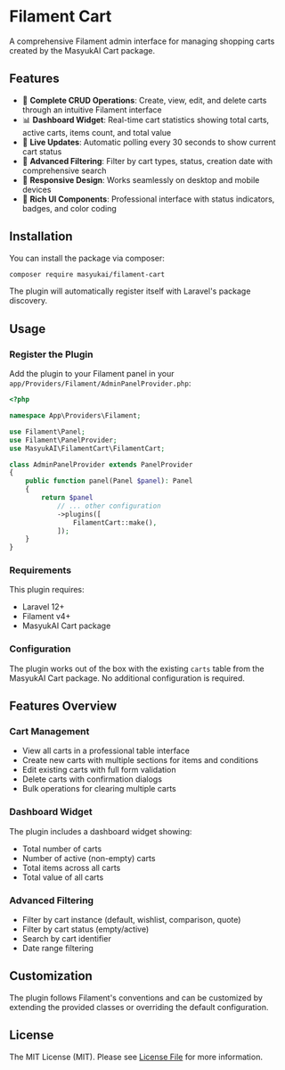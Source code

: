 # Filament Cart

A comprehensive Filament admin interface for managing shopping carts created by the MasyukAI Cart package.

## Features

- 🛒 **Complete CRUD Operations**: Create, view, edit, and delete carts through an intuitive Filament interface
- 📊 **Dashboard Widget**: Real-time cart statistics showing total carts, active carts, items count, and total value
- 🔄 **Live Updates**: Automatic polling every 30 seconds to show current cart status
- 🎯 **Advanced Filtering**: Filter by cart types, status, creation date with comprehensive search
- 📱 **Responsive Design**: Works seamlessly on desktop and mobile devices
- 🎨 **Rich UI Components**: Professional interface with status indicators, badges, and color coding

## Installation

You can install the package via composer:

```bash
composer require masyukai/filament-cart
```

The plugin will automatically register itself with Laravel's package discovery.

## Usage

### Register the Plugin

Add the plugin to your Filament panel in your `app/Providers/Filament/AdminPanelProvider.php`:

```php
<?php

namespace App\Providers\Filament;

use Filament\Panel;
use Filament\PanelProvider;
use MasyukAI\FilamentCart\FilamentCart;

class AdminPanelProvider extends PanelProvider
{
    public function panel(Panel $panel): Panel
    {
        return $panel
            // ... other configuration
            ->plugins([
                FilamentCart::make(),
            ]);
    }
}
```

### Requirements

This plugin requires:
- Laravel 12+
- Filament v4+
- MasyukAI Cart package

### Configuration

The plugin works out of the box with the existing `carts` table from the MasyukAI Cart package. No additional configuration is required.

## Features Overview

### Cart Management
- View all carts in a professional table interface
- Create new carts with multiple sections for items and conditions
- Edit existing carts with full form validation
- Delete carts with confirmation dialogs
- Bulk operations for clearing multiple carts

### Dashboard Widget
The plugin includes a dashboard widget showing:
- Total number of carts
- Number of active (non-empty) carts
- Total items across all carts
- Total value of all carts

### Advanced Filtering
- Filter by cart instance (default, wishlist, comparison, quote)
- Filter by cart status (empty/active)
- Search by cart identifier
- Date range filtering

## Customization

The plugin follows Filament's conventions and can be customized by extending the provided classes or overriding the default configuration.

## License

The MIT License (MIT). Please see [License File](LICENSE.md) for more information.